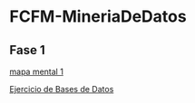 # FCFM-MineriaDeDatos

## Fase 1

[mapa mental 1](https://github.com/OmarHernandezGzz/FCFM-MineriaDeDatos/blob/main/MapaMental.pdf)

[Ejercicio de Bases de Datos](https://github.com/AdrianaTrejo/Mineria-de-Datos/blob/main/Equipo_7-Ejerciciobasededatos.pdf)
